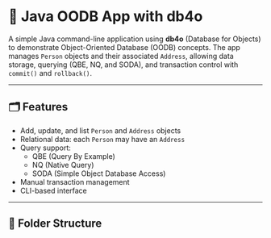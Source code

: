 # 🧩 Java OODB App with db4o

A simple Java command-line application using **db4o** (Database for Objects) to demonstrate Object-Oriented Database (OODB) concepts. The app manages `Person` objects and their associated `Address`, allowing data storage, querying (QBE, NQ, and SODA), and transaction control with `commit()` and `rollback()`.

---

## 🗂️ Features

- Add, update, and list `Person` and `Address` objects
- Relational data: each `Person` may have an `Address`
- Query support:
  - QBE (Query By Example)
  - NQ (Native Query)
  - SODA (Simple Object Database Access)
- Manual transaction management
- CLI-based interface

---

## 📁 Folder Structure

